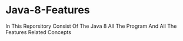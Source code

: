 # Java-8-Features
In This Reporsitory Consist Of The Java 8 All The Program And All The Features Related Concepts
